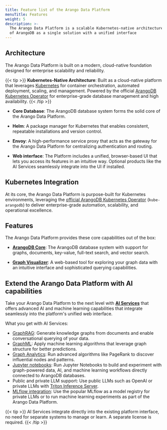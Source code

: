 ```yaml
---
title: Feature list of the Arango Data Platform
menuTitle: Features
weight: 5
description: >-
  The Arango Data Platform is a scalable Kubernetes-native architecture that gets you all features
  of ArangoDB as a single solution with a unified interface
---
```

## Architecture

The Arango Data Platform is built on a modern, cloud-native foundation designed for enterprise scalability and reliability.

{{< tip >}}
**Kubernetes-Native Architecture**: Built as a cloud-native platform that leverages 
[Kubernetes](https://kubernetes.io/) for container orchestration, automated deployment, 
scaling, and management. Powered by the official 
[ArangoDB Kubernetes Operator](https://arangodb.github.io/kube-arangodb/) for
enterprise-grade database management and high availability.
{{< /tip >}}

- **Core Database**: The ArangoDB database system forms the solid core
  of the Arango Data Platform.

- **Helm**: A package manager for Kubernetes that enables consistent, repeatable
  installations and version control.

- **Envoy**: A high-performance service proxy that acts as the gateway for the
  Arango Data Platform for centralizing authentication and routing.

- **Web interface**: The Platform includes a unified, browser-based UI that lets
  you access its features in an intuitive way. Optional products like the
  AI Services seamlessly integrate into the UI if installed.

## Kubernetes Integration

At its core, the Arango Data Platform is purpose-built for Kubernetes environments, leveraging the 
[official ArangoDB Kubernetes Operator](https://arangodb.github.io/kube-arangodb/docs/) 
(`kube-arangodb`) to deliver enterprise-grade automation, scalability, and operational excellence.

## Features

The Arango Data Platform provides these core capabilities out of the box:

- [**ArangoDB Core**](../../arangodb/3.12/_index.md): The ArangoDB database system with support for
  graphs, documents, key-value, full-text search, and vector search.

- [**Graph Visualizer**](graph-visualizer.md):
  A web-based tool for exploring your graph data with an intuitive interface and
  sophisticated querying capabilities.

## Extend the Arango Data Platform with AI capabilities

Take your Arango Data Platform to the next level with [**AI Services**](../../ai-services/_index.md) that offers advanced AI and machine learning capabilities that integrate seamlessly into the platform's unified web interface.

What you get with AI Services:

- [GraphRAG](../../ai-services/graphrag/): Generate knowledge graphs from documents and enable
   conversational querying of your data.
- [GraphML](../../ai-services/graphml/): Apply machine learning algorithms that leverage graph
  structure for better predictions.
- [Graph Analytics](../../ai-services/graph-analytics/): Run advanced algorithms like PageRank
  to discover influential nodes and patterns.
- [Jupyter notebooks](../../ai-services/notebook-servers.md): Run Jupyter Notebooks to build and
  experiment with graph-powered data, AI, and machine learning workflows directly connected
  to ArangoDB databases. 
- Public and private LLM support: Use public LLMs such as OpenAI
  or private LLMs with [Triton Inference Server](../ai-services/reference/triton-inference-server.md).
- [MLflow integration](../ai-services/reference/mlflow.md): Use the popular MLflow as a model registry
  for private LLMs or to run machine learning experiments as part of the Arango Data Platform.

{{< tip >}}
AI Services integrate directly into the existing platform interface, no need for
separate systems to manage or learn. A separate license is required.
{{< /tip >}}







